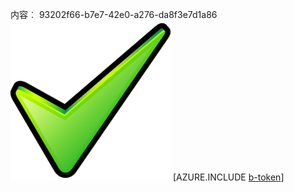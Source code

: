 内容︰ 93202f66-b7e7-42e0-a276-da8f3e7d1a86![图像](55178860-a69c-42db-bea3-b879bac82ba9.png)
[AZURE.INCLUDE [b-token](f393fa80-3123-46b6-8eef-f7841cbe6b78.md)]
